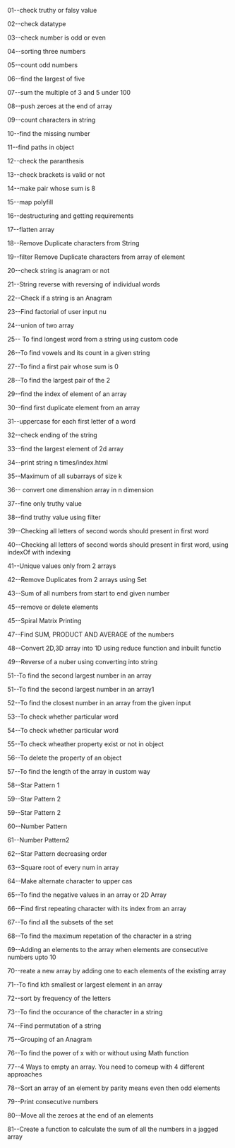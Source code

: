 01--check truthy or falsy value

02--check datatype

03--check number is odd or even

04--sorting three numbers

05--count odd numbers

06--find the largest of five

07--sum the multiple of 3 and 5 under 100

08--push zeroes at the end of array

09--count characters in string

10--find the missing number

11--find paths in object

12--check the paranthesis

13--check brackets is valid or not

14--make pair whose sum is 8

15--map polyfill

16--destructuring and getting requirements

17--flatten array

18--Remove Duplicate characters from String

19--filter Remove Duplicate characters from array of element

20--check string is anagram or not

21--String reverse with reversing of individual words

22--Check if a string is an Anagram

23--Find factorial of user input nu

24--union of two array

25-- To find longest word from a string using custom code

26--To find vowels and its count in a given string

27--To find a first pair whose sum is 0

28--To find the largest pair of the 2

29--find the index of element of an array

30--find first duplicate element from an array

31--uppercase for each first letter of a word

32--check ending of the string

33--find the largest element of 2d array

34--print string n times/index.html

35--Maximum of all subarrays of size k

36-- convert one dimenshion array in n dimension

37--fine only truthy value

38--find truthy value using filter

39--Checking all letters of second words should present in first word

40--Checking all letters of second words should present in first word, using indexOf with indexing

41--Unique values only from 2 arrays

42--Remove Duplicates from 2 arrays using Set

43--Sum of all numbers from start to end given number

45--remove or delete elements

45--Spiral Matrix Printing

47--Find SUM, PRODUCT AND AVERAGE of the numbers

48--Convert 2D,3D array into 1D using reduce function and inbuilt functio

49--Reverse of a nuber using converting into string

51--To find the second largest number in an array

51--To find the second largest number in an array1

52--To find the closest number in an array from the given input

53--To check whether particular word

54--To check whether particular word

55--To check wheather property exist or not in object

56--To delete the property of an object

57--To find the length of the array in custom way

58--Star Pattern 1

59--Star Pattern 2

59--Star Pattern 2

60--Number Pattern

61--Number Pattern2

62--Star Pattern decreasing order

63--Square root of every num in array

64--Make alternate character to upper cas

65--To find the negative values in an array or 2D Array

66--Find first repeating character with its index from an array

67--To find all the subsets of the set

68--To find the maximum repetation of the character in a string

69--Adding an elements to the array when elements are consecutive numbers upto 10

70--reate a new array by adding one to each elements of the existing array

71--To find kth smallest or largest element in an array

72--sort by frequency of the letters

73--To find the occurance of the character in a string

74--Find permutation of a string

75--Grouping of an Anagram

76--To find the power of x with or without using Math function

77--4 Ways to empty an array. You need to comeup with 4 different approaches

78--Sort an array of an element by parity means even then odd elements

79--Print consecutive numbers

80--Move all the zeroes at the end of an elements

81--Create a function to calculate the sum of all the numbers in a jagged array
